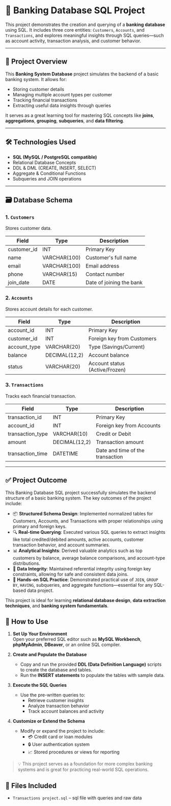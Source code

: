 # 🏦 Banking Database SQL Project

This project demonstrates the creation and querying of a **banking database** using SQL. It includes three core entities: `Customers`, `Accounts`, and `Transactions`, and explores meaningful insights through SQL queries—such as account activity, transaction analysis, and customer behavior.

---

## 📌 Project Overview

This **Banking System Database** project simulates the backend of a basic banking system. It allows for:
- Storing customer details
- Managing multiple account types per customer
- Tracking financial transactions
- Extracting useful data insights through queries

It serves as a great learning tool for mastering SQL concepts like **joins**, **aggregations**, **grouping**, **subqueries**, and **data filtering**.

---

## 🛠️ Technologies Used

- **SQL (MySQL / PostgreSQL compatible)**
- Relational Database Concepts
- DDL & DML (CREATE, INSERT, SELECT)
- Aggregate & Conditional Functions
- Subqueries and JOIN operations

---

## 🗃️ Database Schema

### 1. `Customers`
Stores customer data.

| Field        | Type        | Description                |
|--------------|-------------|----------------------------|
| customer_id  | INT         | Primary Key                |
| name         | VARCHAR(100)| Customer's full name       |
| email        | VARCHAR(100)| Email address              |
| phone        | VARCHAR(15) | Contact number             |
| join_date    | DATE        | Date of joining the bank   |

### 2. `Accounts`
Stores account details for each customer.

| Field        | Type         | Description                   |
|--------------|--------------|-------------------------------|
| account_id   | INT          | Primary Key                   |
| customer_id  | INT          | Foreign key from Customers    |
| account_type | VARCHAR(20)  | Type (Savings/Current)        |
| balance      | DECIMAL(12,2)| Account balance               |
| status       | VARCHAR(20)  | Account status (Active/Frozen)|

### 3. `Transactions`
Tracks each financial transaction.

| Field           | Type          | Description                            |
|------------------|---------------|----------------------------------------|
| transaction_id   | INT           | Primary Key                            |
| account_id       | INT           | Foreign key from Accounts              |
| transaction_type | VARCHAR(10)   | Credit or Debit                        |
| amount           | DECIMAL(12,2) | Transaction amount                     |
| transaction_time | DATETIME      | Date and time of the transaction       |

---

## ✅ Project Outcome

This Banking Database SQL project successfully simulates the backend structure of a basic banking system. The key outcomes of the project include:

- 📦 **Structured Schema Design**: Implemented normalized tables for Customers, Accounts, and Transactions with proper relationships using primary and foreign keys.
- 🔍 **Real-time Querying**: Executed various SQL queries to extract insights like total credited/debited amounts, active accounts, customer transaction behavior, and account summaries.
- 📊 **Analytical Insights**: Derived valuable analytics such as top customers by balance, average balance comparisons, and account-type distributions.
- 🔄 **Data Integrity**: Maintained referential integrity using foreign key constraints, allowing for safe and consistent data joins.
- 🧠 **Hands-on SQL Practice**: Demonstrated practical use of `JOIN`, `GROUP BY`, `HAVING`, subqueries, and aggregate functions—essential for any SQL-based data project.

This project is ideal for learning **relational database design**, **data extraction techniques**, and **banking system fundamentals**.

## 📂 How to Use

1. **Set Up Your Environment**  
   Open your preferred SQL editor such as **MySQL Workbench**, **phpMyAdmin**, **DBeaver**, or an online SQL compiler.

2. **Create and Populate the Database**
   - Copy and run the provided **DDL (Data Definition Language)** scripts to create the database and tables.
   - Run the **INSERT statements** to populate the tables with sample data.

3. **Execute the SQL Queries**
   - Use the pre-written queries to:
     - Retrieve customer insights
     - Analyze transaction behavior
     - Track account balances and activity

4. **Customize or Extend the Schema**
   - Modify or expand the project to include:
     - 💳 Credit card or loan modules
     - 🔒 User authentication system
     - 📈 Stored procedures or views for reporting

> 💡 This project serves as a foundation for more complex banking systems and is great for practicing real-world SQL operations.

## 📁 Files Included
- `Transactions project.sql` – sql file with queries and raw data
  



